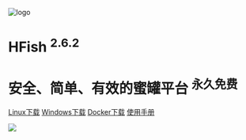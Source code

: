 <!-- _coverpage.md -->

![logo](http://img.threatbook.cn/hfish/logo.png ":size=200x202")

# HFish <sup class="version">2.6.2</sup>

# 安全、简单、有效的蜜罐平台 <sup class="version">永久免费</sup>



[Linux下载](https://hfish.io/#/2-2-linux)
[Windows下载](https://hfish.io/#/2-3-windows)
[Docker下载](https://hfish.io/#/2-1-docker)
[使用手册](#HFish设计理念)



<!-- 背景图片 -->

![](http://img.threatbook.cn/hfish/background.jpg)